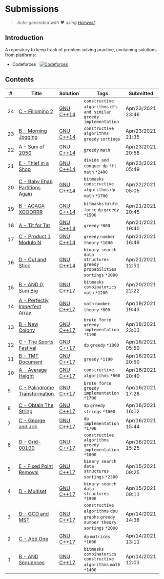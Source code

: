 Submissions
======================
> *Auto-generated with ❤ using [Harwest](https://github.com/nileshsah/harwest-tool)*

## Introduction

A repository to keep track of problem solving practice, containing solutions from platforms:
* Codeforces &nbsp; [![Codeforces](https://run.kaist.ac.kr/badges/codeforces/misir.svg)](https://codeforces.com/profile/misir)


## Contents

| # | Title | Solution | Tags | Submitted |
|---| ----- | -------- | ---- | --------- |
24 | [C - Fillomino 2](https://codeforces.com/contest/1517/problem/C) | [GNU C++14](./codeforces/1517/C.cpp) | `constructive algorithms` `dfs and similar` `greedy` `implementation` | Apr/23/2021 23:46 | 
23 | [B - Morning Jogging](https://codeforces.com/contest/1517/problem/B) | [GNU C++14](./codeforces/1517/B.cpp) | `constructive algorithms` `greedy` `sortings` | Apr/23/2021 21:35 | 
22 | [A - Sum of 2050](https://codeforces.com/contest/1517/problem/A) | [GNU C++14](./codeforces/1517/A.cpp) | `greedy` `math` | Apr/23/2021 20:58 | 
21 | [E - Thief in a Shop](https://codeforces.com/contest/632/problem/E) | [GNU C++14](./codeforces/632/E.cpp) | `divide and conquer` `dp` `fft` `math` `*2400` | Apr/23/2021 05:49 | 
20 | [C - Baby Ehab Partitions Again](https://codeforces.com/contest/1516/problem/C) | [GNU C++14](./codeforces/1516/C.cpp) | `bitmasks` `constructive algorithms` `dp` `math` `*1700` | Apr/22/2021 05:05 | 
19 | [B - AGAGA XOOORRR](https://codeforces.com/contest/1516/problem/B) | [GNU C++14](./codeforces/1516/B.cpp) | `bitmasks` `brute force` `dp` `greedy` `*1500` | Apr/21/2021 20:45 | 
18 | [A - Tit for Tat](https://codeforces.com/contest/1516/problem/A) | [GNU C++14](./codeforces/1516/A.cpp) | `greedy` `*800` | Apr/21/2021 19:40 | 
17 | [C - Product 1 Modulo N](https://codeforces.com/contest/1514/problem/C) | [GNU C++14](./codeforces/1514/C.cpp) | `greedy` `number theory` `*1600` | Apr/21/2021 16:49 | 
16 | [D - Cut and Stick](https://codeforces.com/contest/1514/problem/D) | [GNU C++14](./codeforces/1514/D.cpp) | `binary search` `data structures` `greedy` `probabilities` `sortings` `*2000` | Apr/21/2021 12:51 | 
15 | [B - AND 0, Sum Big](https://codeforces.com/contest/1514/problem/B) | [GNU C++17](./codeforces/1514/B.cpp) | `bitmasks` `combinatorics` `math` `*1200` | Apr/20/2021 22:22 | 
14 | [A - Perfectly Imperfect Array](https://codeforces.com/contest/1514/problem/A) | [GNU C++17](./codeforces/1514/A.cpp) | `math` `number theory` `*800` | Apr/19/2021 19:43 | 
13 | [B - New Colony](https://codeforces.com/contest/1481/problem/B) | [GNU C++17](./codeforces/1481/B.cpp) | `brute force` `greedy` `implementation` `*1100` | Apr/18/2021 23:03 | 
12 | [C - The Sports Festival](https://codeforces.com/contest/1509/problem/C) | [GNU C++17](./codeforces/1509/C.cpp) | `dp` `greedy` `*1800` | Apr/18/2021 05:50 | 
11 | [B - TMT Document](https://codeforces.com/contest/1509/problem/B) | [GNU C++17](./codeforces/1509/B.cpp) | `greedy` `*1100` | Apr/16/2021 20:50 | 
10 | [A - Average Height](https://codeforces.com/contest/1509/problem/A) | [GNU C++17](./codeforces/1509/A.cpp) | `constructive algorithms` `*800` | Apr/16/2021 20:40 | 
9 | [C - Palindrome Transformation](https://codeforces.com/contest/486/problem/C) | [GNU C++17](./codeforces/486/C.cpp) | `brute force` `greedy` `implementation` `*1700` | Apr/16/2021 17:28 | 
8 | [C - Obtain The String](https://codeforces.com/contest/1295/problem/C) | [GNU C++17](./codeforces/1295/C.cpp) | `dp` `greedy` `strings` `*1600` | Apr/16/2021 16:12 | 
7 | [C - George and Job](https://codeforces.com/contest/467/problem/C) | [GNU C++17](./codeforces/467/C.cpp) | `dp` `implementation` `*1700` | Apr/16/2021 15:44 | 
6 | [D - Grid-00100](https://codeforces.com/contest/1371/problem/D) | [GNU C++17](./codeforces/1371/D.cpp) | `constructive algorithms` `greedy` `implementation` `*1600` | Apr/16/2021 15:25 | 
5 | [E - Fixed Point Removal](https://codeforces.com/contest/1405/problem/E) | [GNU C++17](./codeforces/1405/E.cpp) | `binary search` `data structures` `sortings` `*2300` | Apr/15/2021 09:25 | 
4 | [D - Multiset](https://codeforces.com/contest/1354/problem/D) | [GNU C++17](./codeforces/1354/D.cpp) | `binary search` `data structures` `*1900` | Apr/15/2021 09:11 | 
3 | [D - GCD and MST](https://codeforces.com/contest/1513/problem/D) | [GNU C++17](./codeforces/1513/D.cpp) | `constructive algorithms` `dsu` `graphs` `greedy` `number theory` `sortings` `*2000` | Apr/14/2021 14:38 | 
2 | [C - Add One](https://codeforces.com/contest/1513/problem/C) | [GNU C++17](./codeforces/1513/C.cpp) | `dp` `matrices` `*1600` | Apr/14/2021 13:11 | 
1 | [B - AND Sequences](https://codeforces.com/contest/1513/problem/B) | [GNU C++17](./codeforces/1513/B.cpp) | `bitmasks` `combinatorics` `constructive algorithms` `math` `*1400` | Apr/14/2021 12:03 | 
